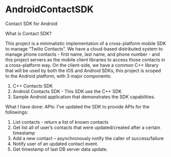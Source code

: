 # AndroidContactSDK
Contact SDK for Android


What is Contact SDK?

This project is a minimalistic implementation of a cross-platform mobile SDK to manage “Twilio Contacts”. We have a cloud-based distributed system to manage phone contacts - first name, last name, and phone number - and this project servers as the mobile client libraries to access those contacts in a cross-platform way. 
On the client-side, we have a common C++ library that will be used by both the iOS and Android SDKs, this project is scoped to the Android platform, with 3 major components:
1. C++ Contacts SDK
2. Android Contacts SDK - This SDK use the C++ SDK
3. Sample Android application that demonstrates the SDK capabilities. 
		

What I have done:
APIs:
I’ve updated the SDK to provide APIs for the followings:
1.	List contacts - return a list of known contacts
2.	Get list all of user’s contacts that were updated/created after a certain timestamp
3.	Add a new contact – asynchronously notify the caller of success/failure
4.	Notify user of an updated contact event.
5.	Get timestamp of last DB server data update.  
